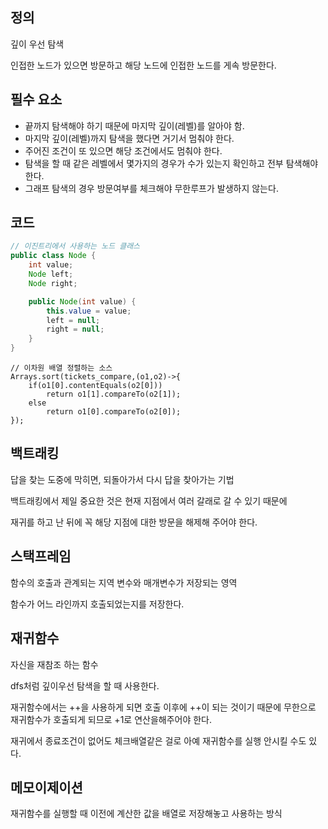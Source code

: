 ## 정의
깊이 우선 탐색

인접한 노드가 있으면 방문하고 해당 노드에 인접한 노드를 게속 방문한다.

## 필수 요소
* 끝까지 탐색해야 하기 때문에 마지막 깊이(레벨)를 알아야 함.
* 마지막 깊이(레벨)까지 탐색을 했다면 거기서 멈춰야 한다.
* 주어진 조건이 또 있으면 해당 조건에서도 멈춰야 한다.
* 탐색을 할 때 같은 레벨에서 몇가지의 경우가 수가 있는지 확인하고 전부 탐색해야 한다.
* 그래프 탐색의 경우 방문여부를 체크해야 무한루프가 발생하지 않는다.

## 코드
```java
// 이진트리에서 사용하는 노드 클래스
public class Node {
    int value;
    Node left;
    Node right;

    public Node(int value) {
        this.value = value;
        left = null;
        right = null;
    }
}
```
```
// 이차원 배열 정렬하는 소스
Arrays.sort(tickets_compare,(o1,o2)->{
    if(o1[0].contentEquals(o2[0]))
        return o1[1].compareTo(o2[1]);
    else
        return o1[0].compareTo(o2[0]);
});
```

## 백트래킹
답을 찾는 도중에 막히면, 되돌아가서 다시 답을 찾아가는 기법

백트래킹에서 제일 중요한 것은 현재 지점에서 여러 갈래로 갈 수 있기 때문에

재귀를 하고 난 뒤에 꼭 해당 지점에 대한 방문을 해제해 주어야 한다.

## 스택프레임
함수의 호출과 관계되는 지역 변수와 매개변수가 저장되는 영역

함수가 어느 라인까지 호출되었는지를 저장한다.

## 재귀함수
자신을 재참조 하는 함수

dfs처럼 깊이우선 탐색을 할 때 사용한다.

재귀함수에서는 ++을 사용하게 되면 호출 이후에 ++이 되는 것이기 때문에 무한으로 재귀함수가 호출되게 되므로 +1로 연산을해주어야 한다.

재귀에서 종료조건이 없어도 체크배열같은 걸로 아예 재귀함수를 실행 안시킬 수도 있다.

## 메모이제이션
재귀함수를 실행할 때 이전에 계산한 값을 배열로 저장해놓고 사용하는 방식
